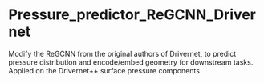 # Pressure_predictor_ReGCNN_Drivernet
Modify the ReGCNN from the original authors of Drivernet, to predict pressure distribution and encode/embed geometry for downstream tasks.  Applied on the Drivernet++ surface pressure components
